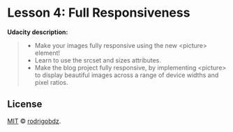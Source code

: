 # Lesson 4: Full Responsiveness

**Udacity description:**

> - Make your images fully responsive using the new \<picture\> element!
> - Learn to use the srcset and sizes attributes.
> - Make the blog project fully responsive, by implementing \<picture\> to display beautiful images across a range of device widths and pixel ratios.

## License

[MIT](../LICENSE) © [rodrigobdz](https://rodrigobdz.github.io/).
